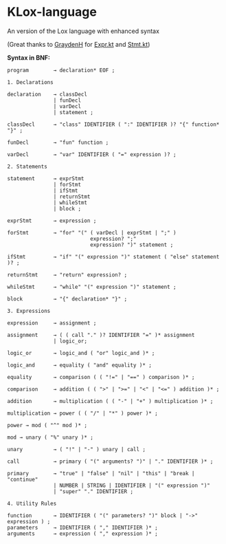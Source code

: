# KLox-language

An version of the Lox language with enhanced syntax

(Great thanks to [GraydenH](https://github.com/GraydenH) for [Expr.kt](https://github.com/DichotoMe/KLox-language/blob/master/com/dichotome/klox/grammar/Expr.kt) and [Stmt.kt](https://github.com/DichotoMe/KLox-language/blob/master/com/dichotome/klox/grammar/Stmt.kt))

**Syntax in BNF:**

```
program        → declaration* EOF ;
```
```
1. Declarations

declaration    → classDecl
               | funDecl
               | varDecl
               | statement ;

classDecl      → "class" IDENTIFIER ( ":" IDENTIFIER )? "{" function* "}" ;

funDecl        → "fun" function ;

varDecl        → "var" IDENTIFIER ( "=" expression )? ;
```


```
2. Statements

statement      → exprStmt
               | forStmt
               | ifStmt
               | returnStmt
               | whileStmt
               | block ;

exprStmt       → expression ;

forStmt        → "for" "(" ( varDecl | exprStmt | ";" )
                           expression? ";"
                           expression? ")" statement ;

ifStmt         → "if" "(" expression ")" statement ( "else" statement )? ;

returnStmt     → "return" expression? ;

whileStmt      → "while" "(" expression ")" statement ;

block          → "{" declaration* "}" ;
```


```
3. Expressions

expression     → assignment ;

assignment     → ( ( call "." )? IDENTIFIER "=" )* assignment
               | logic_or;
               
logic_or       → logic_and ( "or" logic_and )* ;

logic_and      → equality ( "and" equality )* ;

equality       → comparison ( ( "!=" | "==" ) comparison )* ;

comparison     → addition ( ( ">" | ">=" | "<" | "<=" ) addition )* ;

addition       → multiplication ( ( "-" | "+" ) multiplication )* ;

multiplication → power ( ( "/" | "*" ) power )* ;

power → mod ( "^" mod )* ;

mod → unary ( "%" unary )* ;

unary          → ( "!" | "-" ) unary | call ;

call           → primary ( "(" arguments? ")" | "." IDENTIFIER )* ;

primary        → "true" | "false" | "nil" | "this" | "break | "continue"
               | NUMBER | STRING | IDENTIFIER | "(" expression ")"
               | "super" "." IDENTIFIER ;
```


```
4. Utility Rules

function       → IDENTIFIER ( "(" parameters? ")" block | "->" expression ) ;
parameters     → IDENTIFIER ( "," IDENTIFIER )* ;
arguments      → expression ( "," expression )* ;
```

